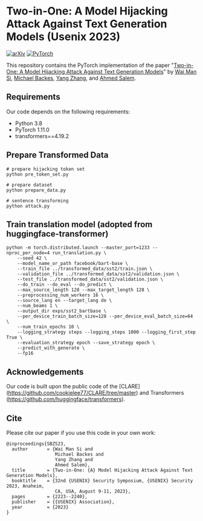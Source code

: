 # Two-in-One: A Model Hijacking Attack Against Text Generation Models (Usenix 2023)

[![arXiv](https://img.shields.io/badge/arxiv-2305.07406-b31b1b)](https://arxiv.org/abs/2305.07406)
<a href="https://pytorch.org/get-started/locally/"><img alt="PyTorch" src="https://img.shields.io/badge/PyTorch-ee4c2c?logo=pytorch&logoColor=white"></a>

This repository contains the PyTorch implementation of the paper "[Two-in-One: A Model Hijacking Attack Against Text Generation Models](https://arxiv.org/abs/2305.07406)" by [Wai Man Si](https://raymondhehe.github.io/), [Michael Backes](https://scholar.google.de/citations?user=ZVS3KOEAAAAJ&hl=de), [Yang Zhang](https://yangzhangalmo.github.io/), and [Ahmed Salem](https://ahmedsalem2.github.io/).


## Requirements
Our code depends on the following requirements:
- Python 3.8
- PyTorch 1.11.0
- transformers==4.19.2

## Prepare Transformed Data

```
# prepare hijacking token set
python pre_token_set.py

# prepare dataset
python prepare_data.py

# sentence transforming
python attack.py
```

## Train translation model (adopted from huggingface-transformer)
```
python -m torch.distributed.launch --master_port=1233 --nproc_per_node=4 run_translation.py \
    --seed 42 \
    --model_name_or_path facebook/bart-base \
    --train_file ../transformed_data/sst2/train.json \
    --validation_file ../transformed_data/sst2/validation.json \
    --test_file ../transformed_data/sst2/validation.json \
    --do_train --do_eval --do_predict \
    --max_source_length 128 --max_target_length 128 \
    --preprocessing_num_workers 16 \
    --source_lang en --target_lang de \
    --num_beams 1 \
    --output_dir exps/sst2_bartbase \
    --per_device_train_batch_size=128 --per_device_eval_batch_size=64 \
    --num_train_epochs 10 \
    --logging_strategy steps --logging_steps 1000 --logging_first_step True \
    --evaluation_strategy epoch --save_strategy epoch \
    --predict_with_generate \
    --fp16
```

## Acknowledgements
Our code is built upon the public code of the [CLARE] (https://github.com/cookielee77/CLARE/tree/master) and Transformers (https://github.com/huggingface/transformers).

## Cite

Please cite our paper if you use this code in your own work:

```
@inproceedings{SBZS23,
  author       = {Wai Man Si and
                  Michael Backes and
                  Yang Zhang and
                  Ahmed Salem},
  title        = {Two-in-One: {A} Model Hijacking Attack Against Text Generation Models},
  booktitle    = {32nd {USENIX} Security Symposium, {USENIX} Security 2023, Anaheim,
                  CA, USA, August 9-11, 2023},
  pages        = {2223--2240},
  publisher    = {{USENIX} Association},
  year         = {2023}
}
```

